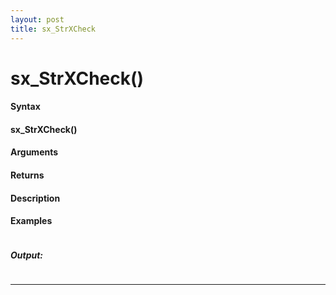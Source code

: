 ```yaml
---
layout: post
title: sx_StrXCheck
---
```


# sx_StrXCheck()


#### Syntax

#### sx_StrXCheck()

#### Arguments

#### Returns

#### Description

#### Examples

```

```

##### Output:

```

```

---